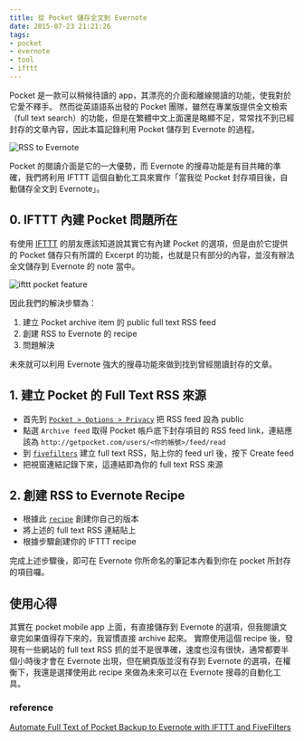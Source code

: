 ```yaml
---
title: 從 Pocket 儲存全文到 Evernote
date: 2015-07-23 21:21:26
tags:
- pocket
- evernote
- tool
- ifttt
---
```


Pocket 是一款可以稍候待讀的 app，其漂亮的介面和離線閱讀的功能，使我對於它愛不釋手。
然而從英語語系出發的 Pocket 團隊，雖然在專業版提供全文檢索（full text search）的功能，但是在繁體中文上面還是略顯不足，常常找不到已經封存的文章內容，因此本篇記錄利用 Pocket 儲存到 Evernote 的過程。

![RSS to Evernote](https://i.imgur.com/g9vZzcB.png)

<!-- more -->

Pocket 的閱讀介面是它的一大優勢，而 Evernote 的搜尋功能是有目共睹的準確，我們將利用 IFTTT 這個自動化工具來實作「當我從 Pocket 封存項目後，自動儲存全文到 Evernote」。

## 0. IFTTT 內建 Pocket 問題所在

有使用 [IFTTT](https://ifttt.com) 的朋友應該知道說其實它有內建 Pocket 的選項，但是由於它提供的 Pocket 儲存只有所謂的 Excerpt 的功能，也就是只有部分的內容，並沒有辦法全文儲存到 Evernote 的 note 當中。

![ifttt pocket feature](https://i.imgur.com/Q90mCAB.png)

因此我們的解決步驟為：

1.  建立 Pocket archive item 的 public full text RSS feed
2.  創建 RSS to Evernote 的 recipe
3.  問題解決

未來就可以利用 Evernote 強大的搜尋功能來做到找到曾經閱讀封存的文章。

## 1. 建立 Pocket 的 Full Text RSS 來源

- 首先到 [`Pocket > Options > Privacy`](https://getpocket.com/privacy_controls) 把 RSS feed 設為 public
- 點選 `Archive feed` 取得 Pocket 帳戶底下封存項目的 RSS feed link，連結應該為 `http://getpocket.com/users/<你的帳號>/feed/read`
- 到 [`fivefilters`](http://fivefilters.org/content-only/) 建立 full text RSS，貼上你的 feed url 後，按下 Create feed
- 把視窗連結記錄下來，這連結即為你的 full text RSS 來源

## 2. 創建 RSS to Evernote Recipe

- 根據此 [`recipe`](https://ifttt.com/recipes/183722-save-full-text-of-new-pocket-item-to-evernote) 創建你自己的版本
- 將上述的 full text RSS 連結貼上
- 根據步驟創建你的 IFTTT recipe

完成上述步驟後，即可在 Evernote 你所命名的筆記本內看到你在 pocket 所封存的項目囉。

## 使用心得

其實在 pocket mobile app 上面，有直接儲存到 Evernote 的選項，但我閱讀文章完如果值得存下來的，我習慣直接 archive 起來。
實際使用這個 recipe 後，發現有一些網站的 full text RSS 抓的並不是很準確，速度也沒有很快，通常都要半個小時後才會在 Evernote 出現，但在網頁版並沒有存到 Evernote 的選項，在權衡下，我還是選擇使用此 recipe 來做為未來可以在 Evernote 搜尋的自動化工具。

### reference

[Automate Full Text of Pocket Backup to Evernote with IFTTT and FiveFilters](https://capeably.wordpress.com/2014/06/21/automate-full-text-of-pocket-backup-to-evernote-with-ifttt-and-fivefilters/)

